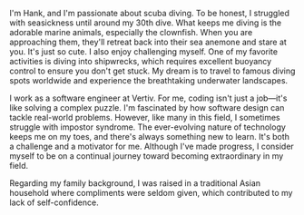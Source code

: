
I'm Hank, and I'm passionate about scuba diving. To be honest, I struggled with seasickness until around my 30th dive.  What keeps me diving is
the adorable marine animals, especially the clownfish. When you are approaching them, they'll retreat back into their sea anemone and stare at you. It's just so cute. I also enjoy challenging myself. One of my favorite activities is diving into shipwrecks, which requires excellent buoyancy control to ensure you don't get stuck. My dream is to travel to famous diving spots worldwide and experience the breathtaking underwater landscapes.

I work as a software engineer at Vertiv. For me, coding isn't just a job—it's like solving a complex puzzle. I'm fascinated by how software design can tackle real-world problems. However, like many in this field, I sometimes struggle with impostor syndrome. The ever-evolving nature of technology keeps me on my toes, and there's always something new to learn. It's both a challenge and a motivator for me. Although I've made progress, I consider myself to be on a continual journey toward becoming extraordinary in my field.

Regarding my family background, I was raised in a traditional Asian household where compliments were seldom given, which contributed to my lack of self-confidence. 